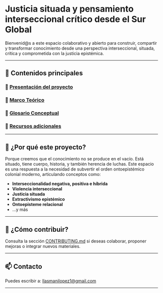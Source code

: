 # Justicia situada y pensamiento interseccional crítico desde el Sur Global

Bienvenid@s a este espacio colaborativo y abierto para construir, compartir y transformar conocimiento desde una perspectiva interseccional, situada, crítica y comprometida con la justicia epistémica.

---

## 📂 Contenidos principales

### 🔹 [Presentación del proyecto](presentacion.md)

### 🔹 [Marco Teórico](marco-teorico/marco-teorico.md)

### 🔹 [Glosario Conceptual](glosario-conceptual/glosario-conceptual.md)

### 🔹 [Recursos adicionales](Recursos/publicaciones.md)

---

## 🧠 ¿Por qué este proyecto?

Porque creemos que el conocimiento no se produce en el vacío. Está situado, tiene cuerpo, historia, y también herencia de luchas. Este espacio es una respuesta a la necesidad de subvertir el orden ontoepistémico colonial moderno, articulando conceptos como:

- **Interseccionalidad negativa, positiva e híbrida**
- **Violencia interseccional**
- **Justicia situada**
- **Extractivismo epistémico**
- **Ontoepisteme relacional**
- …y más

---

## 🤝 ¿Cómo contribuir?

Consulta la sección [CONTRIBUTING.md](CONTRIBUTING.md) si deseas colaborar, proponer mejoras o integrar nuevos materiales.

---

## 📫 Contacto

Puedes escribir a: [llasmanilopez1@gmail.com](mailto:llasmanilopez1@gmail.com)

---
